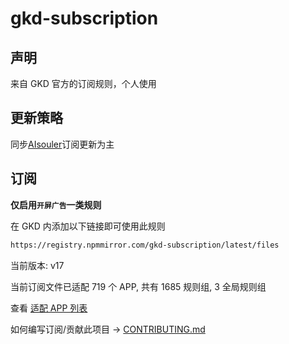 # gkd-subscription

## 声明

来自 GKD 官方的订阅规则，个人使用

## 更新策略

同步[AIsouler](https://github.com/AIsouler/GKD_subscription)订阅更新为主

## 订阅

**仅启用`开屏广告`一类规则**

在 GKD 内添加以下链接即可使用此规则

```txt
https://registry.npmmirror.com/gkd-subscription/latest/files
```

当前版本: v17

当前订阅文件已适配 719 个 APP, 共有 1685 规则组, 3 全局规则组

查看 [适配 APP 列表](./AppList.md)

如何编写订阅/贡献此项目 -> [CONTRIBUTING.md](./CONTRIBUTING.md)
